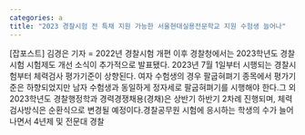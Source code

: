 ```yaml
---
categories: a
title: "2023 경찰시험 전 특채 지원 가능한 서울현대실용전문학교 지원 수험생 늘어나"
---
```

[잡포스트] 김경은 기자 = 2022년 경찰시험 개편 이후 경찰청에서는 2023학년도 경찰시험 시험제도 개선 소식이 추가적으로 발표됐다. 2023년 7월 1일부터 시행되는 경찰시험부터 체력검사 평가기준이 상향된다. 여자 수험생의 경우 팔굽혀펴기 종목에서 평가기준은 하향되었지만 남자 수험생과 동일하게 정자세로 팔굽혀펴기를 시행해야 한다.그 외 2023학년도 경찰행정학과 경력경쟁채용(경채)은 상반기 하반기 2차례 진행되며, 체력검사방식은 순환식으로 변경될 예정이다.경찰공무원 시험에 응시하는 학생의 수가 늘어나면서 4년제 및 전문대 경찰